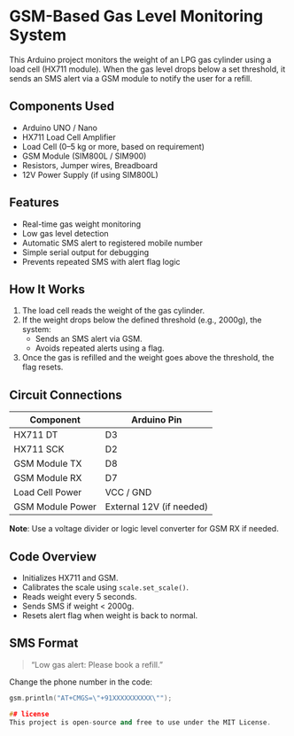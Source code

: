 # GSM-Based Gas Level Monitoring System

This Arduino project monitors the weight of an LPG gas cylinder using a load cell (HX711 module). When the gas level drops below a set threshold, it sends an SMS alert via a GSM module to notify the user for a refill.

## Components Used

- Arduino UNO / Nano
- HX711 Load Cell Amplifier
- Load Cell (0–5 kg or more, based on requirement)
- GSM Module (SIM800L / SIM900)
- Resistors, Jumper wires, Breadboard
- 12V Power Supply (if using SIM800L)

## Features

- Real-time gas weight monitoring
- Low gas level detection
- Automatic SMS alert to registered mobile number
- Simple serial output for debugging
- Prevents repeated SMS with alert flag logic

## How It Works

1. The load cell reads the weight of the gas cylinder.
2. If the weight drops below the defined threshold (e.g., 2000g), the system:
   - Sends an SMS alert via GSM.
   - Avoids repeated alerts using a flag.
3. Once the gas is refilled and the weight goes above the threshold, the flag resets.

## Circuit Connections

| Component        | Arduino Pin |
|------------------|-------------|
| HX711 DT         | D3          |
| HX711 SCK        | D2          |
| GSM Module TX    | D8          |
| GSM Module RX    | D7          |
| Load Cell Power  | VCC / GND   |
| GSM Module Power | External 12V (if needed) |

**Note**: Use a voltage divider or logic level converter for GSM RX if needed.

## Code Overview

- Initializes HX711 and GSM.
- Calibrates the scale using `scale.set_scale()`.
- Reads weight every 5 seconds.
- Sends SMS if weight < 2000g.
- Resets alert flag when weight is back to normal.

## SMS Format

> “Low gas alert: Please book a refill.”

Change the phone number in the code:
```cpp
gsm.println("AT+CMGS=\"+91XXXXXXXXXX\"");

## license
This project is open-source and free to use under the MIT License.
